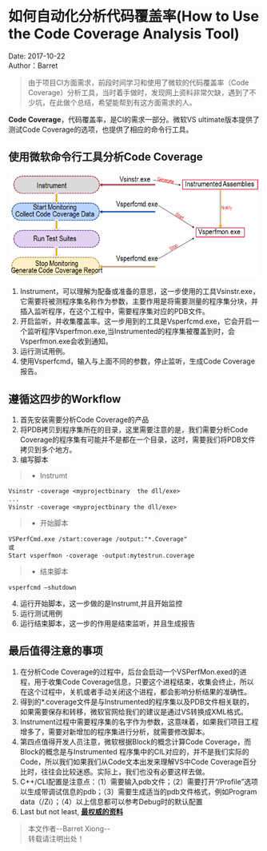 # 如何自动化分析代码覆盖率(How to Use the Code Coverage Analysis Tool)
Date: 2017-10-22     
Author：Barret    


> 由于项目CI方面需求，前段时间学习和使用了微软的代码覆盖率（Code Coverage）分析工具，当时着手做时，发现网上资料非常欠缺，遇到了不少坑，在此做个总结，希望能帮到有这方面需求的人。

**Code Coverage**，代码覆盖率，是CI的需求一部分。微软VS ultimate版本提供了测试Code Coverage的选项，也提供了相应的命令行工具。

## 使用微软命令行工具分析Code Coverage
![](https://github.com/xiong-ang/Library/blob/master/Pic/codecoverage.PNG?raw=true)

1. Instrument，可以理解为配备或准备的意思，这一步使用的工具Vsinstr.exe，它需要将被测程序集名称作为参数，主要作用是将需要测量的程序集分块，并插入监听程序，在这个工程中，需要程序集对应的PDB文件。
2. 开启监听，并收集覆盖率。这一步用到的工具是Vsperfcmd.exe，它会开启一个监听程序Vsperfmon.exe,当Instrumented的程序集被覆盖到时，会Vsperfmon.exe会收到通知。
3. 运行测试用例。
4. 使用Vsperfcmd，输入与上面不同的参数，停止监听，生成Code Coverage报告。

## 遵循这四步的Workflow
1. 首先安装需要分析Code Coverage的产品
2. 将PDB拷贝到程序集所在的目录，这里需要注意的是，我们需要分析Code Coverage的程序集有可能并不是都在一个目录，这时，需要我们将PDB文件拷贝到多个地方。
3. 编写脚本

>* Instrumt 
```
Vsinstr -coverage <myprojectbinary  the dll/exe>
...
Vsinstr -coverage <myprojectbinary the dll/exe>
```

>* 开始脚本
```
VSPerfCmd.exe /start:coverage /output:"*.Coverage"
或
Start vsperfmon -coverage -output:mytestrun.coverage
```

>* 结束脚本
```
vsperfcmd –shutdown
```

4. 运行开始脚本，这一步做的是Instrumt,并且开始监控
5. 运行测试用例
6. 运行结束脚本，这一步的作用是结束监听，并且生成报告

## 最后值得注意的事项
1. 在分析Code Coverage的过程中，后台会启动一个VSPerfMon.exed的进程，用于收集Code Coverage信息，只要这个进程结束，收集会终止，所以在这个过程中，关机或者手动关闭这个进程，都会影响分析结果的准确性。
2. 得到的*.coverage文件是与Instrumented的程序集以及PDB文件相关联的，如果需要保存和转移，微软官网给我们的建议是通过VS转换成XML格式。
3. Instrument过程中需要程序集的名字作为参数，这意味着，如果我们项目工程增多了，需要对新增加的程序集进行分析，就需要修改脚本。
4. 第四点值得开发人员注意，微软根据Block的概念计算Code Coverage，而Block的概念是与Instrumented 程序集中的CIL对应的，并不是我们实际的Code，所以我们如果我们从Code文本出发来理解VS中Code Coverage百分比时，往往会比较迷惑。实际上，我们也没有必要这样去做。
5. C++/CLI配置是注意点：（1）需要输入pdb文件；（2）需要打开“/Profile”选项以生成带调试信息的pdb；（3）需要生成适当的pdb文件格式，例如Program data（/Zi）；（4）以上信息都可以参考Debug时的默认配置
6. Last but not least, [**最权威的资料**](https://msdn.microsoft.com/en-us/library/dd299398(v=vs.90).aspx)

> 本文作者--Barret Xiong--    
> 转载请注明出处！
